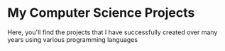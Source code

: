 # My Computer Science Projects
Here, you'll find the projects that I have successfully created over many years using various programming languages
